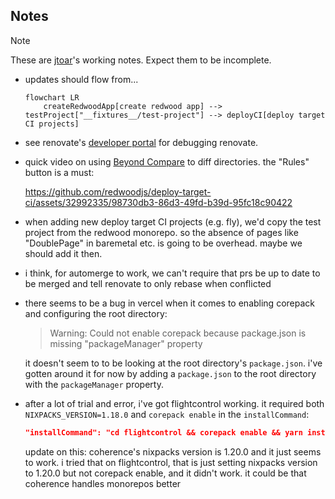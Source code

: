 ## Notes

> [!NOTE]
> These are [jtoar](https://github.com/jtoar)'s working notes.
Expect them to be incomplete.

- updates should flow from...

  ```mermaid
  flowchart LR
      createRedwoodApp[create redwood app] --> testProject["__fixtures__/test-project"] --> deployCI[deploy target CI projects]
  ```

- see renovate's [developer portal](https://developer.mend.io/github/redwoodjs/deploy-target-ci.) for debugging renovate.

- quick video on using [Beyond Compare](https://www.scootersoftware.com/) to diff directories. the "Rules" button is a must:

  https://github.com/redwoodjs/deploy-target-ci/assets/32992335/98730db3-86d3-49fd-b39d-95fc18c90422

- when adding new deploy target CI projects (e.g. fly), we'd copy the test project from the redwood monorepo. so the absence of pages like "DoublePage" in baremetal etc. is going to be overhead. maybe we should add it then.

- i think, for automerge to work, we can't require that prs be up to date to be merged and tell renovate to only rebase when conflicted

- there seems to be a bug in vercel when it comes to enabling corepack and configuring the root directory:

  > Warning: Could not enable corepack because package.json is missing "packageManager" property

  it doesn't seem to to be looking at the root directory's `package.json`. i've gotten around it for now by adding a `package.json` to the root directory with the `packageManager` property.

- after a lot of trial and error, i've got flightcontrol working. it required both `NIXPACKS_VERSION=1.18.0` and `corepack enable` in the `installCommand`:

  ```json
  "installCommand": "cd flightcontrol && corepack enable && yarn install",
  ```

  update on this: coherence's nixpacks version is 1.20.0 and it just seems to work. i tried that on flightcontrol, that is just setting nixpacks version to 1.20.0 but not corepack enable, and it didn't work. it could be that coherence handles monorepos better

